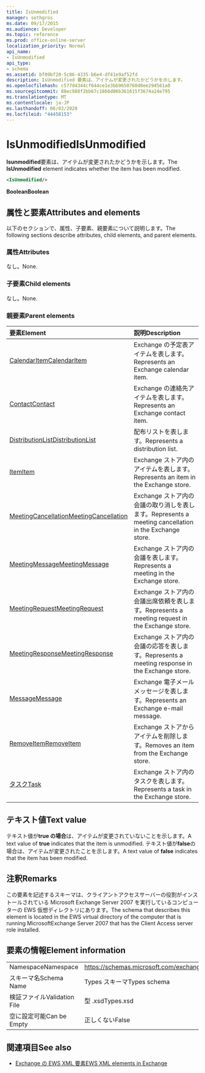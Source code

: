 ```yaml
---
title: IsUnmodified
manager: sethgros
ms.date: 09/17/2015
ms.audience: Developer
ms.topic: reference
ms.prod: office-online-server
localization_priority: Normal
api_name:
- IsUnmodified
api_type:
- schema
ms.assetid: bf09bf20-5c86-4335-b6e4-df41e9af52fd
description: IsUnmodified 要素は、アイテムが変更されたかどうかを示します。
ms.openlocfilehash: c577d4344cf644ce1e3bb9650760d0ee294561a0
ms.sourcegitcommit: 88ec988f2bb67c1866d06b361615f3674a24e795
ms.translationtype: MT
ms.contentlocale: ja-JP
ms.lasthandoff: 06/03/2020
ms.locfileid: "44458153"
---
```

# <a name="isunmodified"></a><span data-ttu-id="9054c-103">IsUnmodified</span><span class="sxs-lookup"><span data-stu-id="9054c-103">IsUnmodified</span></span>

<span data-ttu-id="9054c-104">**Isunmodified**要素は、アイテムが変更されたかどうかを示します。</span><span class="sxs-lookup"><span data-stu-id="9054c-104">The **IsUnmodified** element indicates whether the item has been modified.</span></span> 
  
```xml
<IsUnmodified/>
```

 <span data-ttu-id="9054c-105">**Boolean**</span><span class="sxs-lookup"><span data-stu-id="9054c-105">**Boolean**</span></span>
## <a name="attributes-and-elements"></a><span data-ttu-id="9054c-106">属性と要素</span><span class="sxs-lookup"><span data-stu-id="9054c-106">Attributes and elements</span></span>

<span data-ttu-id="9054c-107">以下のセクションで、属性、子要素、親要素について説明します。</span><span class="sxs-lookup"><span data-stu-id="9054c-107">The following sections describe attributes, child elements, and parent elements.</span></span>
  
### <a name="attributes"></a><span data-ttu-id="9054c-108">属性</span><span class="sxs-lookup"><span data-stu-id="9054c-108">Attributes</span></span>

<span data-ttu-id="9054c-109">なし。</span><span class="sxs-lookup"><span data-stu-id="9054c-109">None.</span></span>
  
### <a name="child-elements"></a><span data-ttu-id="9054c-110">子要素</span><span class="sxs-lookup"><span data-stu-id="9054c-110">Child elements</span></span>

<span data-ttu-id="9054c-111">なし。</span><span class="sxs-lookup"><span data-stu-id="9054c-111">None.</span></span>
  
### <a name="parent-elements"></a><span data-ttu-id="9054c-112">親要素</span><span class="sxs-lookup"><span data-stu-id="9054c-112">Parent elements</span></span>

|<span data-ttu-id="9054c-113">**要素**</span><span class="sxs-lookup"><span data-stu-id="9054c-113">**Element**</span></span>|<span data-ttu-id="9054c-114">**説明**</span><span class="sxs-lookup"><span data-stu-id="9054c-114">**Description**</span></span>|
|:-----|:-----|
|[<span data-ttu-id="9054c-115">CalendarItem</span><span class="sxs-lookup"><span data-stu-id="9054c-115">CalendarItem</span></span>](calendaritem.md) <br/> |<span data-ttu-id="9054c-116">Exchange の予定表アイテムを表します。</span><span class="sxs-lookup"><span data-stu-id="9054c-116">Represents an Exchange calendar item.</span></span>  <br/> |
|[<span data-ttu-id="9054c-117">Contact</span><span class="sxs-lookup"><span data-stu-id="9054c-117">Contact</span></span>](contact.md) <br/> |<span data-ttu-id="9054c-118">Exchange の連絡先アイテムを表します。</span><span class="sxs-lookup"><span data-stu-id="9054c-118">Represents an Exchange contact item.</span></span>  <br/> |
|[<span data-ttu-id="9054c-119">DistributionList</span><span class="sxs-lookup"><span data-stu-id="9054c-119">DistributionList</span></span>](distributionlist.md) <br/> |<span data-ttu-id="9054c-120">配布リストを表します。</span><span class="sxs-lookup"><span data-stu-id="9054c-120">Represents a distribution list.</span></span>  <br/> |
|[<span data-ttu-id="9054c-121">Item</span><span class="sxs-lookup"><span data-stu-id="9054c-121">Item</span></span>](item.md) <br/> |<span data-ttu-id="9054c-122">Exchange ストア内のアイテムを表します。</span><span class="sxs-lookup"><span data-stu-id="9054c-122">Represents an item in the Exchange store.</span></span>  <br/> |
|[<span data-ttu-id="9054c-123">MeetingCancellation</span><span class="sxs-lookup"><span data-stu-id="9054c-123">MeetingCancellation</span></span>](meetingcancellation.md) <br/> |<span data-ttu-id="9054c-124">Exchange ストア内の会議の取り消しを表します。</span><span class="sxs-lookup"><span data-stu-id="9054c-124">Represents a meeting cancellation in the Exchange store.</span></span>  <br/> |
|[<span data-ttu-id="9054c-125">MeetingMessage</span><span class="sxs-lookup"><span data-stu-id="9054c-125">MeetingMessage</span></span>](meetingmessage.md) <br/> |<span data-ttu-id="9054c-126">Exchange ストア内の会議を表します。</span><span class="sxs-lookup"><span data-stu-id="9054c-126">Represents a meeting in the Exchange store.</span></span>  <br/> |
|[<span data-ttu-id="9054c-127">MeetingRequest</span><span class="sxs-lookup"><span data-stu-id="9054c-127">MeetingRequest</span></span>](meetingrequest.md) <br/> |<span data-ttu-id="9054c-128">Exchange ストア内の会議出席依頼を表します。</span><span class="sxs-lookup"><span data-stu-id="9054c-128">Represents a meeting request in the Exchange store.</span></span>  <br/> |
|[<span data-ttu-id="9054c-129">MeetingResponse</span><span class="sxs-lookup"><span data-stu-id="9054c-129">MeetingResponse</span></span>](meetingresponse.md) <br/> |<span data-ttu-id="9054c-130">Exchange ストア内の会議の応答を表します。</span><span class="sxs-lookup"><span data-stu-id="9054c-130">Represents a meeting response in the Exchange store.</span></span>  <br/> |
|[<span data-ttu-id="9054c-131">Message</span><span class="sxs-lookup"><span data-stu-id="9054c-131">Message</span></span>](message-ex15websvcsotherref.md) <br/> |<span data-ttu-id="9054c-132">Exchange 電子メールメッセージを表します。</span><span class="sxs-lookup"><span data-stu-id="9054c-132">Represents an Exchange e-mail message.</span></span>  <br/> |
|[<span data-ttu-id="9054c-133">RemoveItem</span><span class="sxs-lookup"><span data-stu-id="9054c-133">RemoveItem</span></span>](removeitem.md) <br/> |<span data-ttu-id="9054c-134">Exchange ストアからアイテムを削除します。</span><span class="sxs-lookup"><span data-stu-id="9054c-134">Removes an item from the Exchange store.</span></span>  <br/> |
|[<span data-ttu-id="9054c-135">タスク</span><span class="sxs-lookup"><span data-stu-id="9054c-135">Task</span></span>](task.md) <br/> |<span data-ttu-id="9054c-136">Exchange ストア内のタスクを表します。</span><span class="sxs-lookup"><span data-stu-id="9054c-136">Represents a task in the Exchange store.</span></span>  <br/> |
   
## <a name="text-value"></a><span data-ttu-id="9054c-137">テキスト値</span><span class="sxs-lookup"><span data-stu-id="9054c-137">Text value</span></span>

<span data-ttu-id="9054c-138">テキスト値が**true の場合**は、アイテムが変更されていないことを示します。</span><span class="sxs-lookup"><span data-stu-id="9054c-138">A text value of **true** indicates that the item is unmodified.</span></span> <span data-ttu-id="9054c-139">テキスト値が**false**の場合は、アイテムが変更されたことを示します。</span><span class="sxs-lookup"><span data-stu-id="9054c-139">A text value of **false** indicates that the item has been modified.</span></span> 
  
## <a name="remarks"></a><span data-ttu-id="9054c-140">注釈</span><span class="sxs-lookup"><span data-stu-id="9054c-140">Remarks</span></span>

<span data-ttu-id="9054c-141">この要素を記述するスキーマは、クライアントアクセスサーバーの役割がインストールされている Microsoft Exchange Server 2007 を実行しているコンピューターの EWS 仮想ディレクトリにあります。</span><span class="sxs-lookup"><span data-stu-id="9054c-141">The schema that describes this element is located in the EWS virtual directory of the computer that is running MicrosoftExchange Server 2007 that has the Client Access server role installed.</span></span>
  
## <a name="element-information"></a><span data-ttu-id="9054c-142">要素の情報</span><span class="sxs-lookup"><span data-stu-id="9054c-142">Element information</span></span>

|||
|:-----|:-----|
|<span data-ttu-id="9054c-143">Namespace</span><span class="sxs-lookup"><span data-stu-id="9054c-143">Namespace</span></span>  <br/> |https://schemas.microsoft.com/exchange/services/2006/types  <br/> |
|<span data-ttu-id="9054c-144">スキーマ名</span><span class="sxs-lookup"><span data-stu-id="9054c-144">Schema Name</span></span>  <br/> |<span data-ttu-id="9054c-145">Types スキーマ</span><span class="sxs-lookup"><span data-stu-id="9054c-145">Types schema</span></span>  <br/> |
|<span data-ttu-id="9054c-146">検証ファイル</span><span class="sxs-lookup"><span data-stu-id="9054c-146">Validation File</span></span>  <br/> |<span data-ttu-id="9054c-147">型 .xsd</span><span class="sxs-lookup"><span data-stu-id="9054c-147">Types.xsd</span></span>  <br/> |
|<span data-ttu-id="9054c-148">空に設定可能</span><span class="sxs-lookup"><span data-stu-id="9054c-148">Can be Empty</span></span>  <br/> |<span data-ttu-id="9054c-149">正しくない</span><span class="sxs-lookup"><span data-stu-id="9054c-149">False</span></span>  <br/> |
   
## <a name="see-also"></a><span data-ttu-id="9054c-150">関連項目</span><span class="sxs-lookup"><span data-stu-id="9054c-150">See also</span></span>



- [<span data-ttu-id="9054c-151">Exchange の EWS XML 要素</span><span class="sxs-lookup"><span data-stu-id="9054c-151">EWS XML elements in Exchange</span></span>](ews-xml-elements-in-exchange.md)

